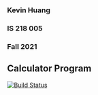 ### Kevin Huang 
### IS 218 005
### Fall 2021
## Calculator Program
[![Build Status](https://app.travis-ci.com/k3vinhu4ng/calc_example.svg?branch=main)](https://app.travis-ci.com/k3vinhu4ng/calc_example)